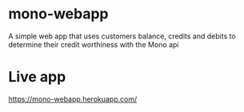 # mono-webapp
A simple web app that uses customers balance, credits and debits to determine their credit worthiness with the Mono api
# Live app
https://mono-webapp.herokuapp.com/